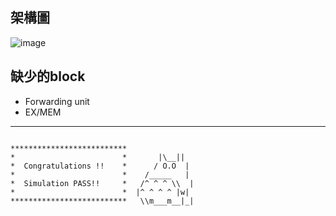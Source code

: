## 架構圖

![image](https://github.com/f14106032ncku/CPU_vsd_2024/blob/main/386892235_693597329207997_8456374183085912674_n.png)

## 缺少的block
* Forwarding unit
* EX/MEM

---

```
            
**************************               
*                        *       |\__||  
*  Congratulations !!    *      / O.O  | 
*                        *    /_____   | 
*  Simulation PASS!!     *   /^ ^ ^ \\  |
*                        *  |^ ^ ^ ^ |w| 
**************************   \\m___m__|_|

```